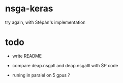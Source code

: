 # nsga-keras
try again, with Stěpán's implementation


# todo

+ write README

+ compare deap.nsgaII and deap.nsgaIII with ŠP code

+ runing in paralel on 5 gpus ?
